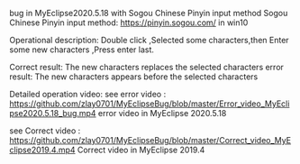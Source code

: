 bug in MyEclipse2020.5.18  with Sogou Chinese Pinyin input method
Sogou Chinese Pinyin input method: https://pinyin.sogou.com/
in win10

Operational description:
Double click ,Selected some characters,then Enter some new characters ,Press enter last.

Correct result: The new characters replaces the selected characters
error result: The new characters appears before the selected characters

Detailed operation video:
see error video : https://github.com/zlay0701/MyEclipseBug/blob/master/Error_video_MyEclipse2020.5.18_bug.mp4
error video in MyEclipse 2020.5.18

see Correct video : https://github.com/zlay0701/MyEclipseBug/blob/master/Correct_video_MyEclipse2019.4.mp4
Correct video in MyEclipse 2019.4



